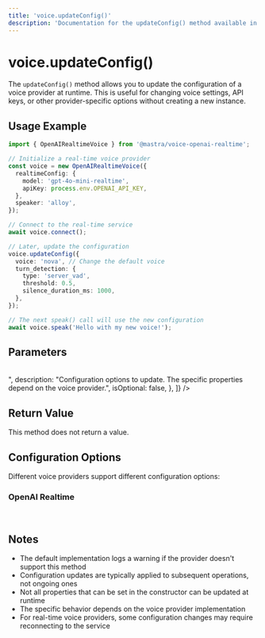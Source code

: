 ```yaml
---
title: 'voice.updateConfig()'
description: 'Documentation for the updateConfig() method available in voice providers, which updates the configuration of a voice provider at runtime.'
---
```


# voice.updateConfig()

The `updateConfig()` method allows you to update the configuration of a voice provider at runtime. This is useful for changing voice settings, API keys, or other provider-specific options without creating a new instance.

## Usage Example

```typescript
import { OpenAIRealtimeVoice } from '@mastra/voice-openai-realtime';

// Initialize a real-time voice provider
const voice = new OpenAIRealtimeVoice({
  realtimeConfig: {
    model: 'gpt-4o-mini-realtime',
    apiKey: process.env.OPENAI_API_KEY,
  },
  speaker: 'alloy',
});

// Connect to the real-time service
await voice.connect();

// Later, update the configuration
voice.updateConfig({
  voice: 'nova', // Change the default voice
  turn_detection: {
    type: 'server_vad',
    threshold: 0.5,
    silence_duration_ms: 1000,
  },
});

// The next speak() call will use the new configuration
await voice.speak('Hello with my new voice!');
```

## Parameters

<br />
<PropertiesTable
  content={[
    {
      name: "options",
      type: "Record<string, unknown>",
      description:
        "Configuration options to update. The specific properties depend on the voice provider.",
      isOptional: false,
    },
  ]}
/>

## Return Value

This method does not return a value.

## Configuration Options

Different voice providers support different configuration options:

### OpenAI Realtime

<br />
<PropertiesTable
  content={[
    {
      name: "voice",
      type: "string",
      description:
        "Voice ID to use for speech synthesis (e.g., 'alloy', 'echo', 'nova')",
      isOptional: true,
    },
    {
      name: "turn_detection",
      type: "{ type: string, threshold?: number, silence_duration_ms?: number }",
      description:
        "Configuration for detecting when a user has finished speaking",
      isOptional: true,
    },
  ]}
/>

## Notes

- The default implementation logs a warning if the provider doesn't support this method
- Configuration updates are typically applied to subsequent operations, not ongoing ones
- Not all properties that can be set in the constructor can be updated at runtime
- The specific behavior depends on the voice provider implementation
- For real-time voice providers, some configuration changes may require reconnecting to the service
